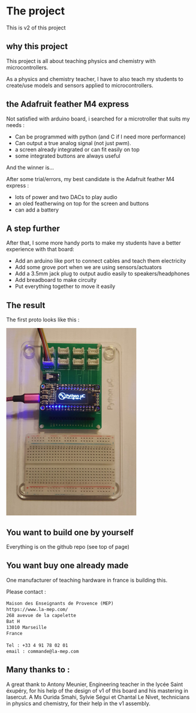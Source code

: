 # The project

This is v2 of this project

## why this project
This project is all about teaching physics and chemistry with microcontrollers.

As a physics and chemistry teacher, I have to also teach my students to create/use models and sensors applied to microcontrollers.

## the Adafruit feather M4 express 

Not satisfied with arduino board, i searched for a microtroller that suits my needs :
* Can be programmed with python (and C if I need more performance)
* Can output a true analog signal (not just pwm).
* a screen already integrated or can fit easily on top
* some integrated buttons are always useful 

And the winner is...

After some trial/errors, my best candidate is the Adafruit feather M4 express :
* lots of power and two DACs to play audio
* an oled featherwing on top for the screen and buttons
* can add a battery

## A step further

After that, I some more handy ports to make my students have a better experience with that board:
* Add an arduino like port to connect cables and teach them electricity
* Add some grove port when we are using sensors/actuators
* Add a 3.5mm jack plug to output audio easily to speakers/headphones
* Add breadboard to make circuity
* Put everything together to move it easily

## The result

The first proto looks like this :

![Board](https://github.com/olivier-boesch/CircuitPython-au-lycee/raw/master/docs/assets/pythonmcu_500.jpg "Board")

## You want to  build one by yourself

Everything is on the github repo (see top of page)

## You want buy one already made

One manufacturer of teaching hardware in france is building this.

Please contact :
```
Maison des Enseignants de Provence (MEP)
https://www.la-mep.com/
268 avevue de la capelette
Bat H
13010 Marseille
France

Tel : +33 4 91 78 02 01
email : commande@la-mep.com
```

## Many thanks to :
A great thank to Antony Meunier, Engineering teacher in the lycée Saint éxupéry, for his help of the design of v1 of this board and his mastering in lasercut.
A Ms Ourida Smahi, Sylvie Ségui et Chantal Le Nivet, technicians in physics and chemistry, for their help in the v1 assembly. 
